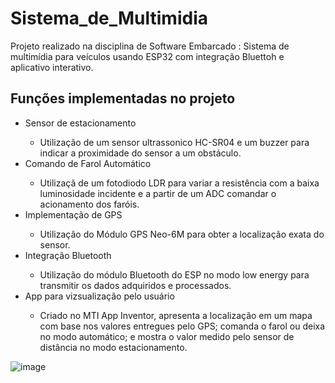 # Sistema_de_Multimidia

Projeto realizado na disciplina de Software Embarcado : Sistema de multimídia para veículos usando ESP32 com integração Bluettoh e aplicativo interativo.

## Funções implementadas no projeto 

<ul>
  <li>Sensor de estacionamento</li>
    <ul>
      <li>Utilização de um sensor ultrassonico HC-SR04 e um buzzer para indicar a proximidade do sensor a um obstáculo.</li>
    </ul>
  <li>Comando de Farol Automático</li>
    <ul>
      <li>Utilizaçã de um fotodiodo LDR para variar a resistência com a baixa luminosidade incidente e a partir de um ADC comandar o acionamento dos faróis.</li>
    </ul>
 <li>Implementação de GPS</li>
    <ul>
      <li>Utilização do Módulo GPS Neo-6M para obter a localização exata do sensor.</li>
    </ul>
 <li>Integração Bluetooth</li>
    <ul>
      <li>Utilização do módulo Bluetooth do ESP no modo low energy para transmitir os dados adquiridos e processados.</li>
    </ul>
  <li>App para vizsualização pelo usuário</li>
    <ul>
      <li>Criado no MTI App Inventor, apresenta a localização em um mapa com base nos valores entregues pelo GPS; comanda o farol ou deixa no modo automático; e mostra o valor medido pelo sensor de distância no modo estacionamento. </li>
    </ul>
</ul>

![image](https://github.com/user-attachments/assets/0a2e050d-b574-4947-965a-358935cb2bf3)
